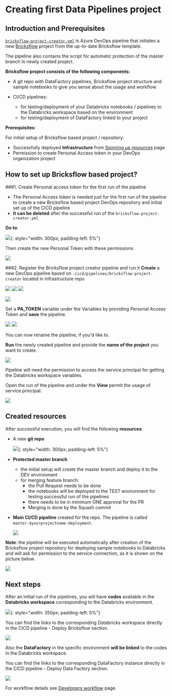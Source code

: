 # Creating first Data Pipelines project

## Introduction and Prerequisites

[`bricksflow-project-creator.yml`](https://github.com/DataSentics/adap-infra-template/blob/master/.cicd/pipelines/bricksflow-project-creator.yml) is Azure DevOps pipeline that initiates a new [Bricksflow](https://github.com/bricksflow/bricksflow) project from the up-to-date Bricksflow template.

The pipeline also contains the script for automatic protection of the master branch in newly created project.

**Bricksflow project consists of the following components:**

- A git repo with DataFactory pipelines, Bricksflow project structure and sample notebooks to give you sense about the usage and workflow.

- CI/CD pipelines:
  
    - for testing/deployment of your Databricks notebooks / pipelines to the Databricks workspace based on the environment
    - for testing/deployment of DataFactory linked to your project

**Prerequisites**:

For initial setup of Bricksflow based project / repository:

- Successfully deployed **Infrastructure** from [Spinning up resources](datalake-resources-setup.md) page
- Permission to create Personal Access token in your DevOps organization project

## How to set up Bricksflow based project?

###1. Create Personal access token for the first run of the pipeline
- The Personal Access token is needed just for the first run of the pipeline to create a new Bricksflow based project DevOps repository and initial set up of the CICD pipeline
- **It can be deleted** after the successful run of the `bricksflow-project-creator.yml` 

**Go to**:

![](../images/pat_step1.png){: style="width: 300px; padding-left: 5%"}

Then create the new Personal Token with these permissions.

![](../images/pat_step2.png)

###2. Register the Bricksflow project creator pipeline and run it
**Create** a new DevOps pipeline based on `.cicd/pipelines/bricksflow-project-creator` located in infrastructure repo

![](../images/resources_step5.png)
![](../images/resources_step6.png)
![](../images/resources_step7.png)

![](../images/bricks_create1.png)

Set a **PA_TOKEN** variable under the Variables by providing Personal Access Token and **save** the pipeline. 

![](../images/bricks_create2.png)
![](../images/bricks_create3.png)

You can now rename the pipeline, if you'd like to.

**Run** the newly created pipeline and provide the **name of the project** you want to create.

![](../images/bricks_run.png)

Pipeline will need the permission to access the service principal for getting the Databricks workspace variables.

Open the run of the pipeline and under the **View** permit the usage of service principal. 

![](../images/bricks_permissions.png)

## Created resources 

After successful execution, you will find the following **resources**: 

- A new **git repo**
  
  ![](../images/bricks_repo.png){: style="width: 300px; padding-left: 5%"}

  
- **Protected master branch** 
  
    - the initial setup will create the master branch and deploy it to the DEV environment
    - for merging feature branch:
        - the Pull Request needs to be done
        - the notebooks will be deployed to the TEST environment for testing successful run of the pipelines
        - there needs to be in minimum ONE approval for the PR
        - Merging is done by the Squash commit

* **Main CI/CD pipeline** created for the repo. The pipeline is called `master-$yourprojectname-deployment`. 
  
  ![](../images/bricks_created_pipeline.png)


**Note**: the pipeline will be executed automatically after creation of the Bricksflow project repository for deploying sample notebooks to Databricks and will ask for permission to the service connection, as it is shown on the picture below.

![](../images/bricks_permission_cp.png)

## Next steps 

After an initial run of the pipelines, you will have **codes** available in the **Databricks workspace** corresponding to the Databricks environment.

![](../images/bricks_dbx_ws.png){: style="width: 350px; padding-left: 5%"}

You can find the links to the corresponding Databricks workspace directly in the CICD pipeline - Deploy Bricksflow section.

![](../images/bricks_dbx_link.png)

Also the **DataFactory** in the specific environment **will be linked** to the codes in the Databricks workspace.

You can find the links to the corresponding DataFactory instance directly in the CICD pipeline - Deploy Data Factory section. 

![](../images/bricks_adf_link.png)

For workflow details see [Developers workflow](../data-pipelines-workflow/index.md) page.